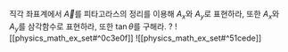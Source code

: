 직각 좌표계에서 $\vec{A}$를 피타고라스의 정리를 이용해 $A_x$와 $A_y$로 표현하라, 또한 $A_x$와 $A_y$를 삼각함수로 표현하라, 또한 $\tan\theta$를 구해라.
?
![[physics_math_ex_set#^0c3e0f]]
![[physics_math_ex_set#^51cede]]
